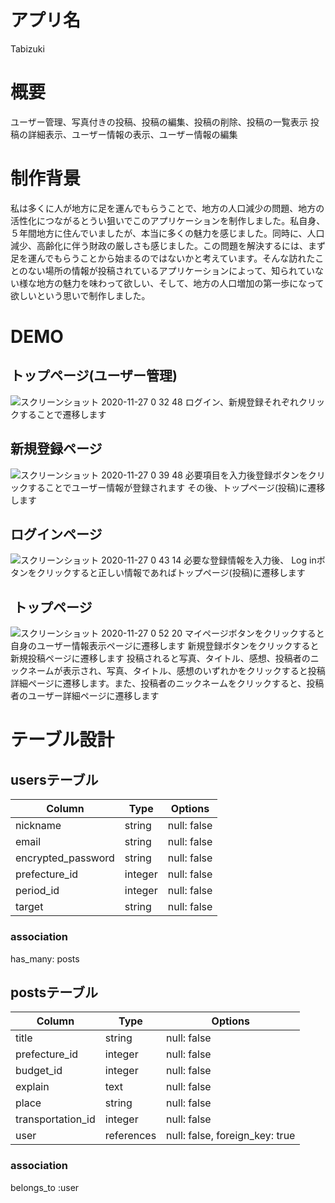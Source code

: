 # アプリ名
Tabizuki

# 概要
ユーザー管理、写真付きの投稿、投稿の編集、投稿の削除、投稿の一覧表示
投稿の詳細表示、ユーザー情報の表示、ユーザー情報の編集

# 制作背景
私は多くに人が地方に足を運んでもらうことで、地方の人口減少の問題、地方の活性化につながるとうい狙いでこのアプリケーションを制作しました。私自身、５年間地方に住んでいましたが、本当に多くの魅力を感じました。同時に、人口減少、高齢化に伴う財政の厳しさも感じました。この問題を解決するには、まず足を運んでもらうことから始まるのではないかと考えています。そんな訪れたことのない場所の情報が投稿されているアプリケーションによって、知られていない様な地方の魅力を味わって欲しい、そして、地方の人口増加の第一歩になって欲しいという思いで制作しました。


# DEMO
## トップページ(ユーザー管理)
![スクリーンショット 2020-11-27 0 32 48](https://user-images.githubusercontent.com/72489977/100369407-303cc680-3048-11eb-90e0-53b566cfc983.png)
ログイン、新規登録それぞれクリックすることで遷移します
## 新規登録ページ
![スクリーンショット 2020-11-27 0 39 48](https://user-images.githubusercontent.com/72489977/100370088-18b20d80-3049-11eb-8d29-c87d83e240f7.png)
必要項目を入力後登録ボタンをクリックすることでユーザー情報が登録されます
その後、トップページ(投稿)に遷移します
## ログインページ
![スクリーンショット 2020-11-27 0 43 14](https://user-images.githubusercontent.com/72489977/100370407-9249fb80-3049-11eb-8799-70e61ac78ca7.png)
必要な登録情報を入力後、 Log inボタンをクリックすると正しい情報であればトップページ(投稿)に遷移します
##  トップページ
![スクリーンショット 2020-11-27 0 52 20](https://user-images.githubusercontent.com/72489977/100371243-d689cb80-304a-11eb-9865-41a1fddabcae.png)
マイページボタンをクリックすると自身のユーザー情報表示ページに遷移します
新規登録ボタンをクリックすると新規投稿ページに遷移します
投稿されると写真、タイトル、感想、投稿者のニックネームが表示され、写真、タイトル、感想のいずれかをクリックすると投稿詳細ページに遷移します。また、投稿者のニックネームをクリックすると、投稿者のユーザー詳細ページに遷移します




# テーブル設計


## usersテーブル
|     Column         |  Type  |  Options    |
|--------------------|--------|-------------|
| nickname           | string | null: false |
| email              | string | null: false |
| encrypted_password | string | null: false |
| prefecture_id      | integer| null: false |
| period_id          | integer| null: false |
| target             | string | null: false |

 ### association
 has_many: posts


 ## postsテーブル
|       Column      |     Type   |  Options                       |
|-------------------|------------|--------------------------------|
| title             | string     | null: false                    |
| prefecture_id     | integer    | null: false                    |
| budget_id         | integer    | null: false                    |
| explain           | text       | null: false                    |
| place             | string     | null: false                    |
| transportation_id | integer    | null: false                    |
| user              | references | null: false, foreign_key: true |

### association
belongs_to :user